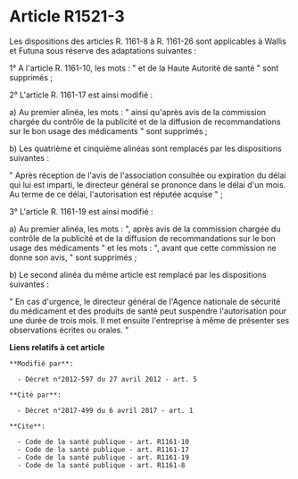# Article R1521-3

Les dispositions des articles R. 1161-8 à R. 1161-26 sont applicables à Wallis et Futuna sous réserve des adaptations
suivantes : 

1° A l'article R. 1161-10, les mots : " et de la Haute Autorité de santé " sont supprimés ; 

2° L'article R. 1161-17 est ainsi modifié : 

a) Au premier alinéa, les mots : " ainsi qu'après avis de la commission chargée du contrôle de la publicité et de la
diffusion de recommandations sur le bon usage des médicaments " sont supprimés ; 

b) Les quatrième et cinquième alinéas sont remplacés par les dispositions suivantes : 

" Après réception de l'avis de l'association consultée ou expiration du délai qui lui est imparti, le directeur général se
prononce dans le délai d'un mois. Au terme de ce délai, l'autorisation est réputée acquise " ; 

3° L'article R. 1161-19 est ainsi modifié : 

a) Au premier alinéa, les mots : ", après avis de la commission chargée du contrôle de la publicité et de la diffusion de
recommandations sur le bon usage des médicaments " et les mots : ", avant que cette commission ne donne son avis, " sont
supprimés ; 

b) Le second alinéa du même article est remplacé par les dispositions suivantes : 

" En cas d'urgence, le directeur général de l'Agence nationale de sécurité du médicament et des produits de santé peut
suspendre l'autorisation pour une durée de trois mois. Il met ensuite l'entreprise à même de présenter ses observations
écrites ou orales. "

**Liens relatifs à cet article**

	**Modifié par**:

	  - Décret n°2012-597 du 27 avril 2012 - art. 5

	**Cité par**:

	  - Décret n°2017-499 du 6 avril 2017 - art. 1

	**Cite**:

	  - Code de la santé publique - art. R1161-10
	  - Code de la santé publique - art. R1161-17
	  - Code de la santé publique - art. R1161-19
	  - Code de la santé publique - art. R1161-8
